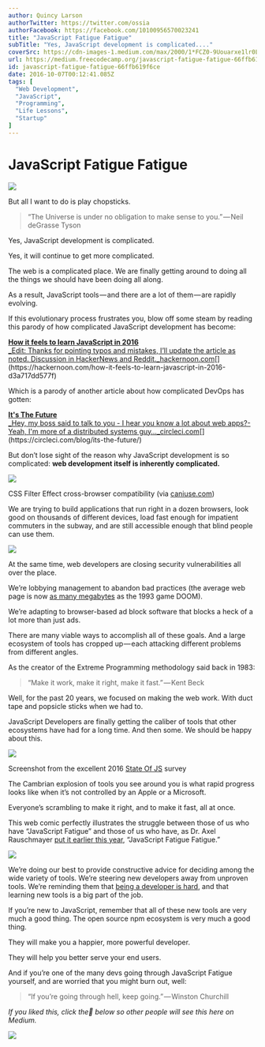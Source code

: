 ```yaml
---
author: Quincy Larson
authorTwitter: https://twitter.com/ossia
authorFacebook: https://facebook.com/10100956570023241
title: "JavaScript Fatigue Fatigue"
subTitle: "Yes, JavaScript development is complicated...."
coverSrc: https://cdn-images-1.medium.com/max/2000/1*FCZ0-9Uouarxe1lr0Lbh7Q.jpeg
url: https://medium.freecodecamp.org/javascript-fatigue-fatigue-66ffb619f6ce
id: javascript-fatigue-fatigue-66ffb619f6ce
date: 2016-10-07T00:12:41.085Z
tags: [
  "Web Development",
  "JavaScript",
  "Programming",
  "Life Lessons",
  "Startup"
]
---
```

# JavaScript Fatigue Fatigue







![](https://cdn-images-1.medium.com/max/2000/1*FCZ0-9Uouarxe1lr0Lbh7Q.jpeg)

But all I want to do is play chopsticks.







> “The Universe is under no obligation to make sense to you.” — Neil deGrasse Tyson

Yes, JavaScript development is complicated.

Yes, it will continue to get more complicated.

The web is a complicated place. We are finally getting around to doing all the things we should have been doing all along.

As a result, JavaScript tools — and there are a lot of them — are rapidly evolving.

If this evolutionary process frustrates you, blow off some steam by reading this parody of how complicated JavaScript development has become:

[**How it feels to learn JavaScript in 2016**  
_Edit: Thanks for pointing typos and mistakes, I’ll update the article as noted. Discussion in HackerNews and Reddit._hackernoon.com](https://hackernoon.com/how-it-feels-to-learn-javascript-in-2016-d3a717dd577f "https://hackernoon.com/how-it-feels-to-learn-javascript-in-2016-d3a717dd577f")[](https://hackernoon.com/how-it-feels-to-learn-javascript-in-2016-d3a717dd577f)

Which is a parody of another article about how complicated DevOps has gotten:

[**It's The Future**  
_Hey, my boss said to talk to you - I hear you know a lot about web apps?-Yeah, I'm more of a distributed systems guy…_circleci.com](https://circleci.com/blog/its-the-future/ "https://circleci.com/blog/its-the-future/")[](https://circleci.com/blog/its-the-future/)

But don’t lose sight of the reason why JavaScript development is so complicated: **web development itself is inherently complicated.**







![](https://cdn-images-1.medium.com/max/2000/1*L1t-o9cSDThEeRYFcoFzcw.png)

CSS Filter Effect cross-browser compatibility (via [caniuse.com](http://caniuse.com/))







We are trying to build applications that run right in a dozen browsers, look good on thousands of different devices, load fast enough for impatient commuters in the subway, and are still accessible enough that blind people can use them.



![](https://cdn-images-1.medium.com/max/1600/1*xwbGhqDbA6uY3tvlOluLRA.jpeg)



At the same time, web developers are closing security vulnerabilities all over the place.

We’re lobbying management to abandon bad practices (the average web page is now [as many megabytes](https://www.wired.com/2016/04/average-webpage-now-size-original-doom/) as the 1993 game DOOM).

We’re adapting to browser-based ad block software that blocks a heck of a lot more than just ads.

There are many viable ways to accomplish all of these goals. And a large ecosystem of tools has cropped up — each attacking different problems from different angles.

As the creator of the Extreme Programming methodology said back in 1983:

> “Make it work, make it right, make it fast.” — Kent Beck

Well, for the past 20 years, we focused on making the web work. With duct tape and popsicle sticks when we had to.

JavaScript Developers are finally getting the caliber of tools that other ecosystems have had for a long time. And then some. We should be happy about this.



![](https://cdn-images-1.medium.com/max/1600/1*FknVbcFFZmEtQ2qwxHEOtw.png)

Screenshot from the excellent 2016 [State Of JS](http://stateofjs.com/2016/features/) survey



The Cambrian explosion of tools you see around you is what rapid progress looks like when it’s not controlled by an Apple or a Microsoft.

Everyone’s scrambling to make it right, and to make it fast, all at once.

This web comic perfectly illustrates the struggle between those of us who have “JavaScript Fatigue” and those of us who have, as Dr. Axel Rauschmayer [put it earlier this year](http://www.2ality.com/2016/02/js-fatigue-fatigue.html), “JavaScript Fatigue Fatigue.”



![](https://cdn-images-1.medium.com/max/1600/1*Fin0izC0dcM8HsYRDxb55w.png)



We’re doing our best to provide constructive advice for deciding among the wide variety of tools. We’re steering new developers away from unproven tools. We’re reminding them that [being a developer is hard](https://medium.freecodecamp.com/one-does-not-simply-learn-to-code-f25bacdc5b62), and that learning new tools is a big part of the job.

If you’re new to JavaScript, remember that all of these new tools are very much a good thing. The open source npm ecosystem is very much a good thing.

They will make you a happier, more powerful developer.

They will help you better serve your end users.

And if you’re one of the many devs going through JavaScript Fatigue yourself, and are worried that you might burn out, well:

> “If you’re going through hell, keep going.” — Winston Churchill

_If you liked this, click the💚 below so other people will see this here on Medium._



![](https://cdn-images-1.medium.com/max/1600/1*31StU5CNIHk8VDkSHWO6nA.gif)










